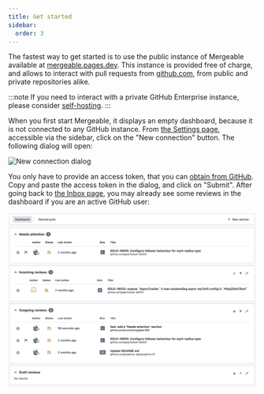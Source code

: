 ```yaml
---
title: Get started
sidebar:
  order: 3
---
```


The fastest way to get started is to use the public instance of Mergeable available at [mergeable.pages.dev](https://mergeable.pages.dev).
This instance is provided free of charge, and allows to interact with pull requests from [github.com](https://github.com), from public and private repositories alike.

:::note
If you need to interact with a private GitHub Enterprise instance, please consider [self-hosting](../../self-host/).
:::

When you first start Mergeable, it displays an empty dashboard, because it is not connected to any GitHub instance.
From [the Settings page](https://mergeable.pages.dev/settings), accessible via the sidebar, click on the "New connection" button.
The following dialog will open:

![New connection dialog](../../../assets/screenshots/new-connection.png)

You only have to provide an access token, that you can [obtain from GitHub](https://github.com/settings/tokens).
Copy and paste the access token in the dialog, and click on "Submit".
After going back to [the Inbox page](https://mergeable.pages.dev/inbox), you may already see some reviews in the dashboard if you are an active GitHub user:

![Inbox](../../../assets/screenshots/dashboard.png)
